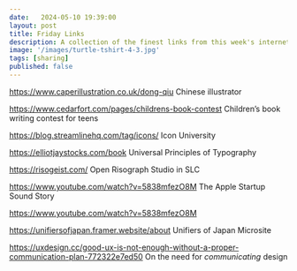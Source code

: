 ```yaml
---
date:   2024-05-10 19:39:00
layout: post
title: Friday Links
description: A collection of the finest links from this week's internet browsing. 
image: '/images/turtle-tshirt-4-3.jpg'
tags: [sharing]
published: false
---
```


https://www.caperillustration.co.uk/dong-qiu 
Chinese illustrator

https://www.cedarfort.com/pages/childrens-book-contest 
Children’s book writing contest for teens

https://blog.streamlinehq.com/tag/icons/ 
Icon University

https://elliotjaystocks.com/book
Universal Principles of Typography

https://risogeist.com/ 
Open Risograph Studio in SLC

https://www.youtube.com/watch?v=5838mfezO8M
The Apple Startup Sound Story

https://www.youtube.com/watch?v=5838mfezO8M

https://unifiersofjapan.framer.website/about 
Unifiers of Japan Microsite

https://uxdesign.cc/good-ux-is-not-enough-without-a-proper-communication-plan-772322e7ed50 
On the need for *communicating* design